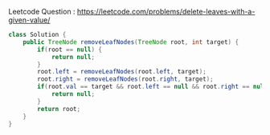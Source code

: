 Leetcode Question :
https://leetcode.com/problems/delete-leaves-with-a-given-value/
```java
class Solution {
    public TreeNode removeLeafNodes(TreeNode root, int target) {
        if(root == null) {
            return null;
        }
        root.left = removeLeafNodes(root.left, target);
        root.right = removeLeafNodes(root.right, target);
        if(root.val == target && root.left == null && root.right == null) {
            return null;
        }
        return root;
    }
}
